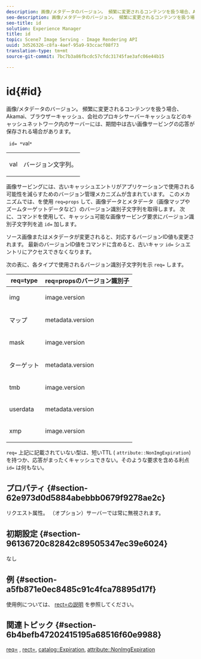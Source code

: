 ```yaml
---
description: 画像/メタデータのバージョン。 頻繁に変更されるコンテンツを扱う場合、Akamai、ブラウザーキャッシュ、会社のプロキシサーバーキャッシュなどのキャッシュネットワーク内のサーバーには、期間中は古い画像サービングの応答が保存される場合があります。
seo-description: 画像/メタデータのバージョン。 頻繁に変更されるコンテンツを扱う場合、Akamai、ブラウザーキャッシュ、会社のプロキシサーバーキャッシュなどのキャッシュネットワーク内のサーバーには、期間中は古い画像サービングの応答が保存される場合があります。
seo-title: id
solution: Experience Manager
title: id
topic: Scene7 Image Serving - Image Rendering API
uuid: 3d526326-c8fa-4aef-95a9-93ccacf08f73
translation-type: tm+mt
source-git-commit: 7bc7b3a86fbcdc57cfdc31745fae3afc06e44b15

---
```



# id{#id}

画像/メタデータのバージョン。 頻繁に変更されるコンテンツを扱う場合、Akamai、ブラウザーキャッシュ、会社のプロキシサーバーキャッシュなどのキャッシュネットワーク内のサーバーには、期間中は古い画像サービングの応答が保存される場合があります。

` id= *`val`*`

<table id="simpletable_3A6EBDA15B004636804E1ACEF952479A"> 
 <tr class="strow"> 
  <td class="stentry"> <p> <span class="codeph"> <span class="varname"> val </span></span> </p> </td> 
  <td class="stentry"> <p>バージョン文字列。 </p> </td> 
 </tr> 
</table>

画像サービングには、古いキャッシュエントリがアプリケーションで使用される可能性を減らすためのバージョン管理メカニズムが含まれています。 このメカニズムでは、を使用 `req=props` して、画像データとメタデータ（画像マップやズームターゲットデータなど）のバージョン識別子文字列を取得します。 次に、コマンドを使用して、キャッシュ可能な画像サービング要求にバージョン識別子文字列を追 `id=` 加します。

ソース画像またはメタデータが変更されると、対応するバージョンID値も変更されます。 最新のバージョンID値をコマンドに含めると、古いキャッ `id=` シュエントリにアクセスできなくなります。

次の表に、各タイプで使用されるバージョン識別子文字列を示 `req=` します。

<table id="table_AE39BEBE18864880BBBF1C4F16785E2D"> 
 <thead> 
  <tr> 
   <th class="entry"> <b> req=type</b> </th> 
   <th class="entry"> <b> req=propsのバージョン識別子</b> </th> 
  </tr> 
 </thead>
 <tbody> 
  <tr> 
   <td> <p> img </p> </td> 
   <td> <p> image.version </p> </td> 
  </tr> 
  <tr> 
   <td> <p> マップ </p> </td> 
   <td> <p> metadata.version </p> </td> 
  </tr> 
  <tr> 
   <td> <p> mask </p> </td> 
   <td> <p> image.version </p> </td> 
  </tr> 
  <tr> 
   <td> <p> ターゲット </p> </td> 
   <td> <p> metadata.version </p> </td> 
  </tr> 
  <tr> 
   <td> <p> tmb </p> </td> 
   <td> <p> image.version </p> </td> 
  </tr> 
  <tr> 
   <td> <p> userdata </p> </td> 
   <td> <p> metadata.version </p> </td> 
  </tr> 
  <tr> 
   <td> <p> xmp </p> </td> 
   <td> <p> image.version </p> </td> 
  </tr> 
 </tbody> 
</table>

`req=` 上記に記載されていない型は、短いTTL ( `attribute::NonImgExpiration`)を持つか、応答がまったくキャッシュできない。そのような要求を含める利点 `id=` は何もない。

## プロパティ {#section-62e973d0d5884abebbb0679f9278ae2c}

リクエスト属性。 （オプション）サーバーでは常に無視されます。

## 初期設定 {#section-96136720c82842c89505347ec39e6024}

なし

## 例 {#section-a5fb871e0ec8485c91c4fca78895d17f}

使用例については、 [rect=の説明](../../../../../is-api/http-ref/image-serving-api-ref/c-http-protocol-reference/c-command-reference/r-rect.md#reference-520b90d30b4c4b4692a723e4df6adaf3) を参照してください。

## 関連トピック {#section-6b4befb47202415195a68516f60e9988}

[req=](../../../../../is-api/http-ref/image-serving-api-ref/c-http-protocol-reference/c-command-reference/r-req/r-req.md#reference-907cdb4a97034db7ad94695f25552e76) , [rect=](../../../../../is-api/http-ref/image-serving-api-ref/c-http-protocol-reference/c-command-reference/r-rect.md#reference-520b90d30b4c4b4692a723e4df6adaf3), [catalog::Expiration](../../../../../is-api/image-catalog/image-serving-api-ref/c-image-catalog-reference/c-image-svg-data-reference/c-image-data-reference/r-expiration-cat.md#reference-a7afd668ecbb4d2da65d86259aa6a28a), [attribute::NonImgExpiration](../../../../../is-api/image-catalog/image-serving-api-ref/c-image-catalog-reference/c-attributes-reference/r-nonimgexpiration.md#reference-a8066cd0d24b4ea98100ade4821f1f9d)
